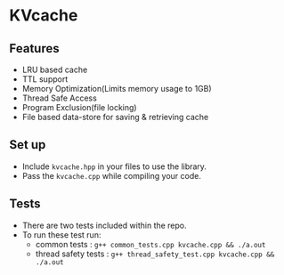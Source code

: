 # KVcache

## Features

- LRU based cache
- TTL support
- Memory Optimization(Limits memory usage to 1GB)
- Thread Safe Access
- Program Exclusion(file locking)
- File based data-store for saving & retrieving cache

## Set up

- Include `kvcache.hpp` in your files to use the library.
- Pass the `kvcache.cpp` while compiling your code.

## Tests

- There are two tests included within the repo.
- To run these test run:
  - common tests : `g++ common_tests.cpp kvcache.cpp && ./a.out`
  - thread safety tests : `g++ thread_safety_test.cpp kvcache.cpp && ./a.out`
